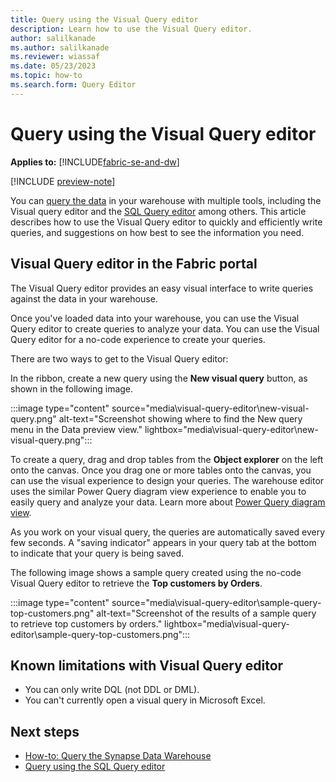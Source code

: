 ```yaml
---
title: Query using the Visual Query editor
description: Learn how to use the Visual Query editor.
author: salilkanade
ms.author: salilkanade
ms.reviewer: wiassaf
ms.date: 05/23/2023
ms.topic: how-to
ms.search.form: Query Editor
---
```


# Query using the Visual Query editor

**Applies to:** [!INCLUDE[fabric-se-and-dw](includes/applies-to-version/fabric-se-and-dw.md)]

[!INCLUDE [preview-note](../includes/preview-note.md)]

You can [query the data](query-warehouse.md) in your warehouse with multiple tools, including the Visual query editor and the [SQL Query editor](sql-query-editor.md) among others. This article describes how to use the Visual Query editor to quickly and efficiently write queries, and suggestions on how best to see the information you need.

## Visual Query editor in the Fabric portal

The Visual Query editor provides an easy visual interface to write queries against the data in your warehouse.

Once you've loaded data into your warehouse, you can use the Visual Query editor to create queries to analyze your data. You can use the Visual Query editor for a no-code experience to create your queries.

There are two ways to get to the Visual Query editor:

In the ribbon, create a new query using the **New visual query** button, as shown in the following image.

:::image type="content" source="media\visual-query-editor\new-visual-query.png" alt-text="Screenshot showing where to find the New query menu in the Data preview view." lightbox="media\visual-query-editor\new-visual-query.png":::

To create a query, drag and drop tables from the **Object explorer** on the left onto the canvas. Once you drag one or more tables onto the canvas, you can use the visual experience to design your queries. The warehouse editor uses the similar Power Query diagram view experience to enable you to easily query and analyze your data. Learn more about [Power Query diagram view](/power-query/diagram-view).

As you work on your visual query, the queries are automatically saved every few seconds. A "saving indicator" appears in your query tab at the bottom to indicate that your query is being saved.

The following image shows a sample query created using the no-code Visual Query editor to retrieve the **Top customers by Orders**.

:::image type="content" source="media\visual-query-editor\sample-query-top-customers.png" alt-text="Screenshot of the results of a sample query to retrieve top customers by orders." lightbox="media\visual-query-editor\sample-query-top-customers.png":::

## Known limitations with Visual Query editor

- You can only write DQL (not DDL or DML).
- You can't currently open a visual query in Microsoft Excel.

## Next steps

- [How-to: Query the Synapse Data Warehouse](query-warehouse.md)
- [Query using the SQL Query editor](sql-query-editor.md)
